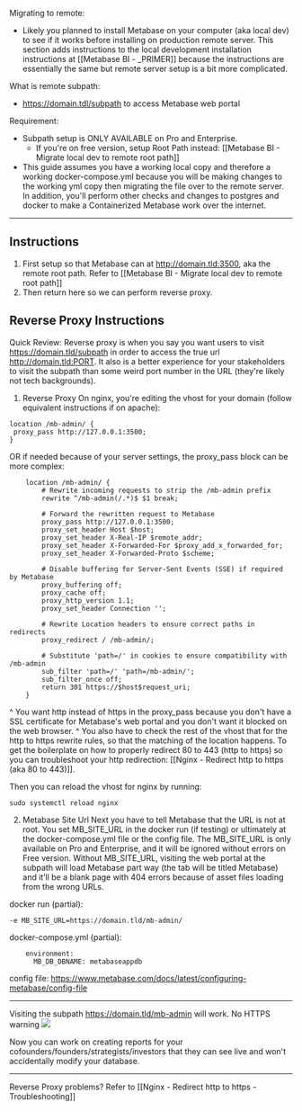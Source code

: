 Migrating to remote:
- Likely you planned to install Metabase on your computer (aka local dev) to see if it works before installing on production remote server. This section adds instructions to the local development installation instructions at [[Metabase BI - _PRIMER]] because the instructions are essentially the same but remote server setup is a bit more complicated.

What is remote subpath:
- https://domain.tdl/subpath to access Metabase web portal

Requirement:
- Subpath setup is ONLY AVAILABLE on Pro and Enterprise.
	- If you're on free version, setup Root Path instead: [[Metabase BI - Migrate local dev to remote root path]]
- This guide assumes you have a working local copy and therefore a working docker-compose.yml because you will be making changes to the working yml copy then migrating the file over to the remote server. In addition, you'll perform other checks and changes to postgres and docker to make a Containerized Metabase work over the internet.

---

## Instructions

1. First setup so that Metabase can at http://domain.tld:3500, aka the remote root path. Refer to [[Metabase BI - Migrate local dev to remote root path]]
2. Then return here so we can perform reverse proxy.

## Reverse Proxy Instructions
Quick Review: Reverse proxy is when you say you want users to visit https://domain.tld/subpath in order to access the true url http://domain.tld:PORT. It also is a better experience for your stakeholders to visit the subpath than some weird port number in the URL (they're likely not tech backgrounds).

1. Reverse Proxy
On nginx, you're editing the vhost for your domain (follow equivalent instructions if on apache):  
```  
location /mb-admin/ {  
 proxy_pass http://127.0.0.1:3500;
}  
```  

OR if needed because of your server settings, the proxy_pass block can be more complex:
```
    location /mb-admin/ {
        # Rewrite incoming requests to strip the /mb-admin prefix
        rewrite ^/mb-admin(/.*)$ $1 break;

        # Forward the rewritten request to Metabase
        proxy_pass http://127.0.0.1:3500;
        proxy_set_header Host $host;
        proxy_set_header X-Real-IP $remote_addr;
        proxy_set_header X-Forwarded-For $proxy_add_x_forwarded_for;
        proxy_set_header X-Forwarded-Proto $scheme;

        # Disable buffering for Server-Sent Events (SSE) if required by Metabase
        proxy_buffering off;
        proxy_cache off;
        proxy_http_version 1.1;
        proxy_set_header Connection '';

        # Rewrite Location headers to ensure correct paths in redirects
        proxy_redirect / /mb-admin/;

        # Substitute 'path=/' in cookies to ensure compatibility with /mb-admin
        sub_filter 'path=/' 'path=/mb-admin/';
        sub_filter_once off;
        return 301 https://$host$request_uri;
    }
```

^ You want http instead of https in the proxy_pass because you don't have a SSL certificate for Metabase's web portal and you don't want it blocked on the web browser.
^ You also have to check the rest of the vhost that for the http to https rewrite rules, so that the matching of the location happens. To get the boilerplate on how to properly redirect 80 to 443 (http to https) so you can troubleshoot your http redirection: [[Nginx - Redirect http to https (aka 80 to 443)]].

Then you can reload the vhost for nginx by running:  
```  
sudo systemctl reload nginx  
```


2. Metabase Site Url
Next you have to tell Metabase that the URL is not at root. You set MB_SITE_URL in the docker run (if testing) or ultimately at the docker-compose.yml file or the config file. The MB_SITE_URL is only available on Pro and Enterprise, and it will be ignored without errors on Free version. Without MB_SITE_URL, visiting the web portal at the subpath will load Metabase part way (the tab will be titled Metabase) and it’ll be a blank page with 404 errors because of asset files loading from the wrong URLs.

docker run (partial):
```
-e MB_SITE_URL=https://domain.tld/mb-admin/
```

docker-compose.yml (partial):
```
    environment:
      MB_DB_DBNAME: metabaseappdb
```

config file:
https://www.metabase.com/docs/latest/configuring-metabase/config-file


---

Visiting the subpath https://domain.tld/mb-admin will work. No HTTPS warning
![](https://i.imgur.com/kpGeM4p.png)

Now you can work on creating reports for your cofounders/founders/strategists/investors that they can see live and won't accidentally modify your database.

---

Reverse Proxy problems? Refer to [[Nginx - Redirect http to https - Troubleshooting]]